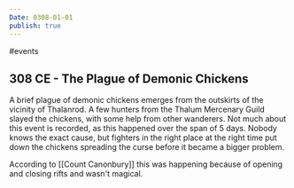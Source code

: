 ```yaml
---
Date: 0308-01-01
publish: true
---
```


#events

## 308 CE - The Plague of Demonic Chickens

A brief plague of demonic chickens emerges from the outskirts of the vicinity of Thalanrod. A few hunters from the Thalum Mercenary Guild slayed the chickens, with some help from other wanderers. Not much about this event is recorded, as this happened over the span of 5 days. Nobody knows the exact cause, but fighters in the right place at the right time put down the chickens spreading the curse before it became a bigger problem.

According to [[Count Canonbury]] this was happening because of opening and closing rifts and wasn't magical.
